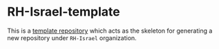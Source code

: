 # RH-Israel-template

This is a [template repository](https://docs.github.com/en/repositories/creating-and-managing-repositories/creating-a-template-repository) which acts as the skeleton for generating a new repository under `RH-Israel` organization.
